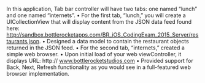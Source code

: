 In this application, Tab bar controller will have two tabs: one named “lunch” and one named “internets”.
• For the first tab, “lunch,” you will create a UICollectionView that will display content
from the JSON data feed found here: 
    http://sandbox.bottlerocketapps.com/BR_iOS_CodingExam_2015_Server/restaurants.json.
• Designed a data model to contain the restaurant objects returned in the JSON feed.
• For the second tab, “internets,” created a simple web browser.
• Upon initial load of your web viewController, it displays URL: http://
www.bottlerocketstudios.com
• Provided support for Back, Next, Refresh functionality as you would see in a full-featured
web browser implementation.
